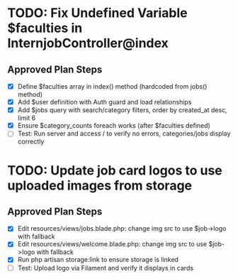 # TODO: Fix Undefined Variable $faculties in InternjobController@index

## Approved Plan Steps
- [x] Define $faculties array in index() method (hardcoded from jobs() method)
- [x] Add $user definition with Auth guard and load relationships
- [x] Add $jobs query with search/category filters, order by created_at desc, limit 6
- [x] Ensure $category_counts foreach works (after $faculties defined)
- [ ] Test: Run server and access / to verify no errors, categories/jobs display correctly

# TODO: Update job card logos to use uploaded images from storage

## Approved Plan Steps
- [x] Edit resources/views/jobs.blade.php: change img src to use $job->logo with fallback
- [x] Edit resources/views/welcome.blade.php: change img src to use $job->logo with fallback
- [x] Run php artisan storage:link to ensure storage is linked
- [ ] Test: Upload logo via Filament and verify it displays in cards
